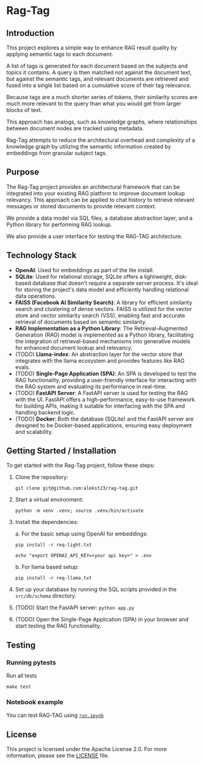 # Rag-Tag

## Introduction

This project explores a simple way to enhance RAG result quality by applying semantic tags to each document.

A list of tags is generated for each document based on the subjects and topics it contains. A query is then matched not against the document text, but against the semantic tags, and relevant documents are retrieved and fused into a single list based on a cumulative score of their tag relevance.

Because tags are a much shorter series of tokens, their similarity scores are much more relevant to the query than what you would get from larger blocks of text.

This approach has analogs, such as knowledge graphs, where relationships between document nodes are tracked using metadata.

Rag-Tag attempts to reduce the architectural overhead and complexity of a knowledge graph by utilizing the semantic information created by embeddings from granular subject tags.

## Purpose

The Rag-Tag project provides an architectural framework that can be integrated into your existing RAG platform to improve document lookup relevancy. This approach can be applied to chat history to retrieve relevant messages or stored documents to provide relevant context.

We provide a data model via SQL files, a database abstraction layer, and a Python library for performing RAG lookup.

We also provide a user interface for testing the RAG-TAG architecture.

## Technology Stack

- **OpenAI**: Used for embeddings as part of the lite install.
- **SQLite**: Used for relational storage, SQLite offers a lightweight, disk-based database that doesn't require a separate server process. It's ideal for storing the project's data model and efficiently handling relational data operations.
- **FAISS (Facebook AI Similarity Search)**: A library for efficient similarity search and clustering of dense vectors. FAISS is utilized for the vector store and vector similarity search (VSS), enabling fast and accurate retrieval of documents based on semantic similarity.
- **RAG Implementation as a Python Library**: The Retrieval-Augmented Generation (RAG) model is implemented as a Python library, facilitating the integration of retrieval-based mechanisms into generative models for enhanced document lookup and relevancy.
- (TODO) **Llama-index**: An abstraction layer for the vector store that integrates with the llama ecosystem and provides features like RAG evals.
- (TODO) **Single-Page Application (SPA)**: An SPA is developed to test the RAG functionality, providing a user-friendly interface for interacting with the RAG system and evaluating its performance in real-time.
- (TODO) **FastAPI Server**: A FastAPI server is used for testing the RAG with the UI. FastAPI offers a high-performance, easy-to-use framework for building APIs, making it suitable for interfacing with the SPA and handling backend logic.
- (TODO) **Docker**: Both the database (SQLite) and the FastAPI server are designed to be Docker-based applications, ensuring easy deployment and scalability.

## Getting Started / Installation

To get started with the Rag-Tag project, follow these steps:

1. Clone the repository: 

    `git clone git@github.com:alekst23/rag-tag.git`
2. Start a virtual environment: 

    `python -m venv .venv; source .venv/bin/activate`
    
3. Install the dependencies: 

    a. For the basic setup using OpenAI for embeddings: 
        
    `pip install -r req-light.txt`

    `echo "export OPENAI_API_KEY=<your api key>" > .env`

    b. For llama based setup: 
    
    `pip install -r req-llama.txt`

4. Set up your database by running the SQL scripts provided in the `src/db/schema` directory.

5. (TODO) Start the FastAPI server: `python app.py`

6. (TODO) Open the Single-Page Application (SPA) in your browser and start testing the RAG functionality.

## Testing

### Running pytests

Run all tests

`make test`

### Notebook example

You can test RAG-TAG using [`run.ipynb`](run.ipynb)

## License

This project is licensed under the Apache License 2.0. For more information, please see the [LICENSE](LICENSE) file.
